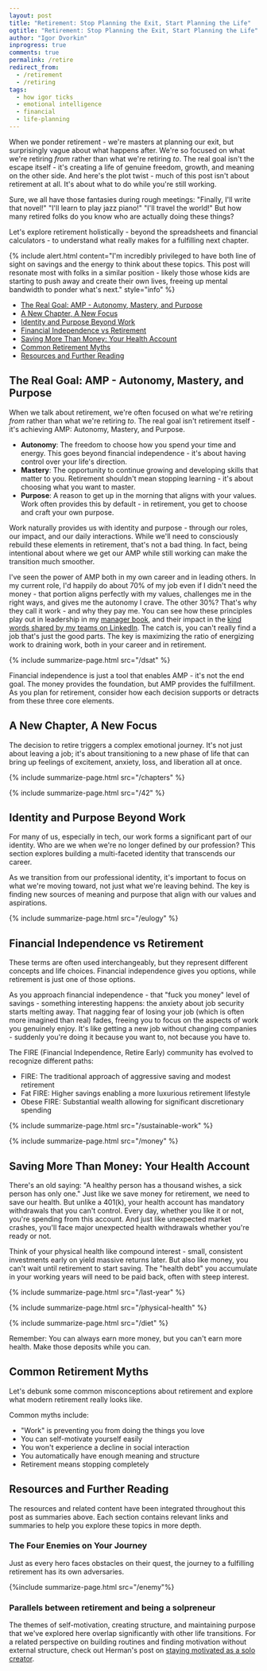 ```yaml
---
layout: post
title: "Retirement: Stop Planning the Exit, Start Planning the Life"
ogtitle: "Retirement: Stop Planning the Exit, Start Planning the Life"
author: "Igor Dvorkin"
inprogress: true
comments: true
permalink: /retire
redirect_from:
  - /retirement
  - /retiring
tags:
  - how igor ticks
  - emotional intelligence
  - financial
  - life-planning
---
```


When we ponder retirement - we're masters at planning our exit, but surprisingly vague about what happens after. We're so focused on what we're retiring _from_ rather than what we're retiring _to_. The real goal isn't the escape itself - it's creating a life of genuine freedom, growth, and meaning on the other side. And here's the plot twist - much of this post isn't about retirement at all. It's about what to do while you're still working.

Sure, we all have those fantasies during rough meetings: "Finally, I'll write that novel!" "I'll learn to play jazz piano!" "I'll travel the world!" But how many retired folks do you know who are actually doing these things?

Let's explore retirement holistically - beyond the spreadsheets and financial calculators - to understand what really makes for a fulfilling next chapter.

{% include alert.html content="I'm incredibly privileged to have both line of sight on savings and the energy to think about these topics. This post will resonate most with folks in a similar position - likely those whose kids are starting to push away and create their own lives, freeing up mental bandwidth to ponder what's next." style="info" %}

<!-- prettier-ignore-start -->
<!-- vim-markdown-toc GFM -->

- [The Real Goal: AMP - Autonomy, Mastery, and Purpose](#the-real-goal-amp---autonomy-mastery-and-purpose)
- [A New Chapter, A New Focus](#a-new-chapter-a-new-focus)
- [Identity and Purpose Beyond Work](#identity-and-purpose-beyond-work)
- [Financial Independence vs Retirement](#financial-independence-vs-retirement)
- [Saving More Than Money: Your Health Account](#saving-more-than-money-your-health-account)
- [Common Retirement Myths](#common-retirement-myths)
- [Resources and Further Reading](#resources-and-further-reading)

<!-- vim-markdown-toc-end -->
<!-- prettier-ignore-end -->

## The Real Goal: AMP - Autonomy, Mastery, and Purpose

When we talk about retirement, we're often focused on what we're retiring _from_ rather than what we're retiring _to_. The real goal isn't retirement itself - it's achieving AMP: Autonomy, Mastery, and Purpose.

- **Autonomy**: The freedom to choose how you spend your time and energy. This goes beyond financial independence - it's about having control over your life's direction.
- **Mastery**: The opportunity to continue growing and developing skills that matter to you. Retirement shouldn't mean stopping learning - it's about choosing what you want to master.
- **Purpose**: A reason to get up in the morning that aligns with your values. Work often provides this by default - in retirement, you get to choose and craft your own purpose.

Work naturally provides us with identity and purpose - through our roles, our impact, and our daily interactions. While we'll need to consciously rebuild these elements in retirement, that's not a bad thing. In fact, being intentional about where we get our AMP while still working can make the transition much smoother.

I've seen the power of AMP both in my own career and in leading others. In my current role, I'd happily do about 70% of my job even if I didn't need the money - that portion aligns perfectly with my values, challenges me in the right ways, and gives me the autonomy I crave. The other 30%? That's why they call it work - and why they pay me. You can see how these principles play out in leadership in my [manager book](/manager-book#personal-motivations), and their impact in the [kind words shared by my teams on LinkedIn](/static/idvorkin-linked-in-feedback-lastest.pdf). The catch is, you can't really find a job that's just the good parts. The key is maximizing the ratio of energizing work to draining work, both in your career and in retirement.

{% include summarize-page.html src="/dsat" %}

Financial independence is just a tool that enables AMP - it's not the end goal. The money provides the foundation, but AMP provides the fulfillment. As you plan for retirement, consider how each decision supports or detracts from these three core elements.

## A New Chapter, A New Focus

The decision to retire triggers a complex emotional journey. It's not just about leaving a job; it's about transitioning to a new phase of life that can bring up feelings of excitement, anxiety, loss, and liberation all at once.

{% include summarize-page.html src="/chapters" %}

{% include summarize-page.html src="/42" %}

## Identity and Purpose Beyond Work

For many of us, especially in tech, our work forms a significant part of our identity. Who are we when we're no longer defined by our profession? This section explores building a multi-faceted identity that transcends our career.

As we transition from our professional identity, it's important to focus on what we're moving toward, not just what we're leaving behind. The key is finding new sources of meaning and purpose that align with our values and aspirations.

{% include summarize-page.html src="/eulogy" %}

## Financial Independence vs Retirement

These terms are often used interchangeably, but they represent different concepts and life choices. Financial independence gives you options, while retirement is just one of those options.

As you approach financial independence - that "fuck you money" level of savings - something interesting happens: the anxiety about job security starts melting away. That nagging fear of losing your job (which is often more imagined than real) fades, freeing you to focus on the aspects of work you genuinely enjoy. It's like getting a new job without changing companies - suddenly you're doing it because you want to, not because you have to.

The FIRE (Financial Independence, Retire Early) community has evolved to recognize different paths:

- FIRE: The traditional approach of aggressive saving and modest retirement
- Fat FIRE: Higher savings enabling a more luxurious retirement lifestyle
- Obese FIRE: Substantial wealth allowing for significant discretionary spending

{% include summarize-page.html src="/sustainable-work" %}

{% include summarize-page.html src="/money" %}

## Saving More Than Money: Your Health Account

There's an old saying: "A healthy person has a thousand wishes, a sick person has only one." Just like we save money for retirement, we need to save our health. But unlike a 401(k), your health account has mandatory withdrawals that you can't control. Every day, whether you like it or not, you're spending from this account. And just like unexpected market crashes, you'll face major unexpected health withdrawals whether you're ready or not.

Think of your physical health like compound interest - small, consistent investments early on yield massive returns later. But also like money, you can't wait until retirement to start saving. The "health debt" you accumulate in your working years will need to be paid back, often with steep interest.

{% include summarize-page.html src="/last-year" %}

{% include summarize-page.html src="/physical-health" %}

{% include summarize-page.html src="/diet" %}

Remember: You can always earn more money, but you can't earn more health. Make those deposits while you can.

## Common Retirement Myths

Let's debunk some common misconceptions about retirement and explore what modern retirement really looks like.

Common myths include:

- "Work" is preventing you from doing the things you love
- You can self-motivate yourself easily
- You won't experience a decline in social interaction
- You automatically have enough meaning and structure
- Retirement means stopping completely

## Resources and Further Reading

The resources and related content have been integrated throughout this post as summaries above. Each section contains relevant links and summaries to help you explore these topics in more depth.

### The Four Enemies on Your Journey

Just as every hero faces obstacles on their quest, the journey to a fulfilling retirement has its own adversaries.

{%include summarize-page.html src="/enemy"%}

### Parallels between retirement and being a solpreneur

The themes of self-motivation, creating structure, and maintaining purpose that we've explored here overlap significantly with other life transitions. For a related perspective on building routines and finding motivation without external structure, check out Herman's post on [staying motivated as a solo creator](https://gist.github.com/idvorkin/0a7719e84f424c51d2ef9275a5b5c3ca#file-b_think-md).
